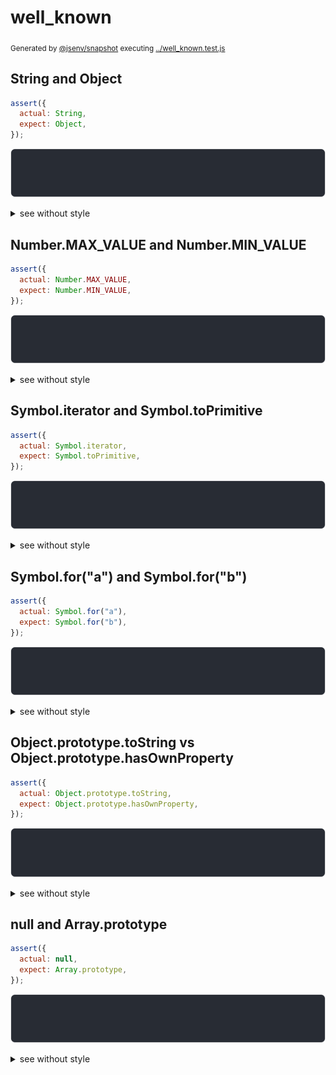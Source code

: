 # well_known

<sub>
  Generated by <a href="https://github.com/jsenv/core/tree/main/packages/independent/snapshot">@jsenv/snapshot</a> executing <a href="../well_known.test.js">../well_known.test.js</a>
</sub>

## String and Object

```js
assert({
  actual: String,
  expect: Object,
});
```

![img](string_and_object/throw.svg)

<details>
  <summary>see without style</summary>

```console
AssertionError: actual and expect are different

actual: String
expect: Object
```

</details>


## Number.MAX_VALUE and Number.MIN_VALUE

```js
assert({
  actual: Number.MAX_VALUE,
  expect: Number.MIN_VALUE,
});
```

![img](number_max_value_and_number_min_value/throw.svg)

<details>
  <summary>see without style</summary>

```console
AssertionError: actual and expect are different

actual: 1_797_693_134_862_315_730_800_000_000_000_000_000_000_000_000_000_000_000_000_000_000_000_0…
expect: 0.0_000_000_000_000_000_000_000_000_000_000_000_000_000_000_000_000_000_000_000_000_000_000…
```

</details>


## Symbol.iterator and Symbol.toPrimitive

```js
assert({
  actual: Symbol.iterator,
  expect: Symbol.toPrimitive,
});
```

![img](symbol_iterator_and_symbol_toprimitive/throw.svg)

<details>
  <summary>see without style</summary>

```console
AssertionError: actual and expect are different

actual: Symbol.iterator
expect: Symbol.toPrimitive
```

</details>


## Symbol.for("a") and Symbol.for("b")

```js
assert({
  actual: Symbol.for("a"),
  expect: Symbol.for("b"),
});
```

![img](symbol_for(a)_and_symbol_for(b)/throw.svg)

<details>
  <summary>see without style</summary>

```console
AssertionError: actual and expect are different

actual: Symbol.for("a")
expect: Symbol.for("b")
```

</details>


## Object.prototype.toString vs Object.prototype.hasOwnProperty

```js
assert({
  actual: Object.prototype.toString,
  expect: Object.prototype.hasOwnProperty,
});
```

![img](object_prototype_tostring_vs_object_prototype_hasownproperty/throw.svg)

<details>
  <summary>see without style</summary>

```console
AssertionError: actual and expect are different

actual: Object.prototype.toString
expect: Object.prototype.hasOwnProperty
```

</details>


## null and Array.prototype

```js
assert({
  actual: null,
  expect: Array.prototype,
});
```

![img](null_and_array_prototype/throw.svg)

<details>
  <summary>see without style</summary>

```console
AssertionError: actual and expect are different

actual: null
expect: Array.prototype
```

</details>
